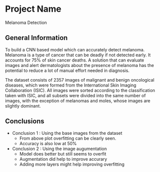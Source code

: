 # Project Name
Melanoma Detection


## General Information
To build a CNN based model which can accurately detect melanoma. Melanoma is a type of cancer that can be deadly if not detected early. It accounts for 75% of skin cancer deaths. A solution that can evaluate images and alert dermatologists about the presence of melanoma has the potential to reduce a lot of manual effort needed in diagnosis.

The dataset consists of 2357 images of malignant and benign oncological diseases, which were formed from the International Skin Imaging Collaboration (ISIC). All images were sorted according to the classification taken with ISIC, and all subsets were divided into the same number of images, with the exception of melanomas and moles, whose images are slightly dominant.


## Conclusions
- Conclusion 1 : Using the base images from the dataset
  * From above plot overfitting can be clearly seen.
  * Accuracy is also low at 50%
- Conclusion 2 : Using the image augumentation
  * Model does better but still seems to overfit
  * Augmentation did help to improve accurary
  * Adding more layers might help improving overfitting
